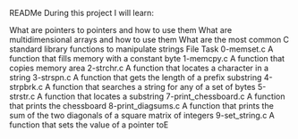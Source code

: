 READMe
During this project I will learn:

What are pointers to pointers and how to use them
What are multidimensional arrays and how to use them
What are the most common C standard library functions to manipulate strings
File Task 0-memset.c A function that fills memory with a constant byte 1-memcpy.c A function that copies memory area 2-strchr.c A function that locates a character in a string 3-strspn.c A function that gets the length of a prefix substring 4-strpbrk.c A function that searches a string for any of a set of bytes 5-strstr.c A function that locates a substring 7-print_chessboard.c A function that prints the chessboard 8-print_diagsums.c A function that prints the sum of the two diagonals of a square matrix of integers 9-set_string.c A function that sets the value of a pointer toE
